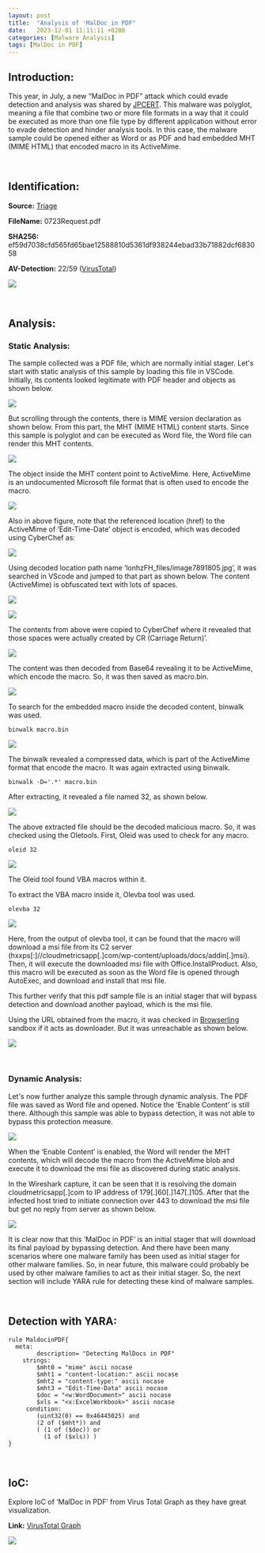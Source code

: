 ```yaml
---
layout:	post
title:  "Analysis of 'MalDoc in PDF"
date:   2023-12-01 11:11:11 +0200
categories: [Malware Analysis]
tags: [MalDoc in PDF]
---
```


## Introduction:

This year, in July, a new “MalDoc in PDF” attack which could evade detection and analysis was shared by  [JPCERT](https://www.bleepingcomputer.com/news/security/maldoc-in-pdfs-hiding-malicious-word-docs-in-pdf-files/#:~:text=Japan%27s%20computer%20emergency%20response%20team%20%28JPCERT%29%20is%20sharing,open%20it%20as%20a%20regular%20Word%20document%20%28.doc%29.). This malware was polyglot, meaning a file that combine two or more file formats in a way that it could be executed as more than one file type by different application without error to evade detection and hinder analysis tools. In this case, the malware sample could be opened either as Word or as PDF and had embedded MHT (MIME HTML) that encoded macro in its ActiveMime.

<br>

## Identification:

**Source:**  [Triage](https://tria.ge/230829-clz17ahd83)

**FileName:**  0723Request.pdf

**SHA256:**  ef59d7038cfd565fd65bae12588810d5361df938244ebad33b71882dcf683058

**AV-Detection:**  22/59 ([VirusTotal](https://www.virustotal.com/gui/file/ef59d7038cfd565fd65bae12588810d5361df938244ebad33b71882dcf683058))

![](https://miro.medium.com/v2/resize:fit:700/1*PEyslpp2OfHfVsPRDMIHuw.png)

<br>

## Analysis:

### **Static Analysis:**

The sample collected was a PDF file, which are normally initial stager. Let's start with static analysis of this sample by loading this file in VSCode. Initially, its contents looked legitimate with PDF header and objects as shown below.

![](https://miro.medium.com/v2/resize:fit:700/1*jipSdIw8eQwFepoLd4pEdA.png)

But scrolling through the contents, there is MIME version declaration as shown below. From this part, the MHT (MIME HTML) content starts. Since this sample is polyglot and can be executed as Word file, the Word file can render this MHT contents.

![](https://miro.medium.com/v2/resize:fit:700/1*emYwCRrjZ_avUe_zFI2HLA.png)

The <link rel=’Edit-Time-Date’> object inside the MHT content point to ActiveMime. Here, ActiveMime is an undocumented Microsoft file format that is often used to encode the macro.

![](https://miro.medium.com/v2/resize:fit:700/1*jqqtgwxmlE_hw_L8AFCScw.png)

Also in above figure, note that the referenced location (href) to the ActiveMime of ‘Edit-Time-Date’ object is encoded, which was decoded using CyberChef as:

![](https://miro.medium.com/v2/resize:fit:700/1*tb21jSsPNlAv2qKQjhJ3ZQ.png)

Using decoded location path name ‘lonhzFH_files/image7891805.jpg’, it was searched in VScode and jumped to that part as shown below. The content (ActiveMime) is obfuscated text with lots of spaces.

![](https://miro.medium.com/v2/resize:fit:700/1*JTdYgkEriPdNiHttQLKEYQ.png)

![](https://miro.medium.com/v2/resize:fit:700/1*IvXuRexvQli5wNPUdMrfRw.png)

The contents from above were copied to CyberChef where it revealed that those spaces were actually created by CR (Carriage Return)’.

![](https://miro.medium.com/v2/resize:fit:700/1*vdDtzGYfyGH1-NHrmf1AyA.png)

The content was then decoded from Base64 revealing it to be ActiveMime, which encode the macro. So, it was then saved as macro.bin.

![](https://miro.medium.com/v2/resize:fit:700/1*X7ByHMYU3MjkRsDDUvjfvQ.png)

To search for the embedded macro inside the decoded content, binwalk was used.

    binwalk macro.bin

![](https://miro.medium.com/v2/resize:fit:700/1*mUcophOlKOn-oQyPOaG-Qg.png)

The binwalk revealed a compressed data, which is part of the ActiveMime format that encode the macro. It was again extracted using binwalk.

    binwalk -D='.*' macro.bin

After extracting, it revealed a file named 32, as shown below.

![](https://miro.medium.com/v2/resize:fit:646/1*bYVI72MsN-93DJGqJqOZAQ.png)

The above extracted file should be the decoded malicious macro. So, it was checked using the Oletools. First, Oleid was used to check for any macro.

    oleid 32

![](https://miro.medium.com/v2/resize:fit:700/1*quyfon1TH05vxcsGLyWdXQ.png)

The Oleid tool found VBA macros within it.

To extract the VBA macro inside it, Olevba tool was used.

    olevba 32

![](https://miro.medium.com/v2/resize:fit:700/1*nqx4tuLwHwGoU3C4vJmkEA.png)

Here, from the output of olevba tool, it can be found that the macro will download a msi file from its C2 server (hxxps[:]//cloudmetricsapp[.]com/wp-content/uploads/docs/addin[.]msi). Then, it will execute the downloaded msi file with Office.InstallProduct. Also, this macro will be executed as soon as the Word file is opened through AutoExec, and download and install that msi file.

This further verify that this pdf sample file is an initial stager that will bypass detection and download another payload, which is the msi file.

Using the URL obtained from the macro, it was checked in  [Browserling](https://www.browserling.com/)  sandbox if it acts as downloader. But it was unreachable as shown below.

![](https://miro.medium.com/v2/resize:fit:700/1*i6oObcCBDoxAAuz0cOLj9A.png)

<br>

### **Dynamic Analysis:**

Let's now further analyze this sample through dynamic analysis. The PDF file was saved as Word file and opened. Notice the ‘Enable Content’ is still there. Although this sample was able to bypass detection, it was not able to bypass this protection measure.

![](https://miro.medium.com/v2/resize:fit:700/1*KOFqfeJztMVT1L_Gq1ikiw.png)

When the ‘Enable Content’ is enabled, the Word will render the MHT contents, which will decode the macro from the ActiveMime blob and execute it to download the msi file as discovered during static analysis.

In the Wireshark capture, it can be seen that it is resolving the domain cloudmetricsapp[.]com to IP address of 179[.]60[.]147[.]105. After that the infected host tried to initiate connection over 443 to download the msi file but get no reply from server as shown below.

![](https://miro.medium.com/v2/resize:fit:700/1*UAHxPE7WR2vhdh8ecTWu-Q.png)

It is clear now that this ‘MalDoc in PDF’ is an initial stager that will download its final payload by bypassing detection. And there have been many scenarios where one malware family has been used as initial stager for other malware families. So, in near future, this malware could probably be used by other malware families to act as their initial stager. So, the next section will include YARA rule for detecting these kind of malware samples.

<br>

## Detection with YARA:

    rule MaldocinPDF{  
      meta:  
            description= "Detecting MalDocs in PDF"  
        strings:  
            $mht0 = "mime" ascii nocase  
            $mht1 = "content-location:" ascii nocase  
            $mht2 = "content-type:" ascii nocase  
            $mht3 = "Edit-Time-Data" ascii nocase  
            $doc = "<w:WordDocument>" ascii nocase  
            $xls = "<x:ExcelWorkbook>" ascii nocase  
         condition:  
            (uint32(0) == 0x46445025) and  
            (2 of ($mht*)) and   
            ( (1 of ($doc)) or   
              (1 of ($xls)) )  
    }

<br>

## IoC:

Explore IoC of ‘MalDoc in PDF’ from Virus Total Graph as they have great visualization.

**Link:**  [VirusTotal Graph](https://www.virustotal.com/graph/gf02630da298546129218c8f0577ea4a751c3137cfcb54c56b785a69b33d5372f)

![](https://miro.medium.com/v2/resize:fit:700/1*o9OgwHTT2Y5wp00yn_Zhgg.png)
